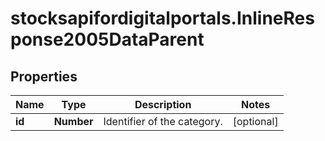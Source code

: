 # stocksapifordigitalportals.InlineResponse2005DataParent

## Properties

Name | Type | Description | Notes
------------ | ------------- | ------------- | -------------
**id** | **Number** | Identifier of the category. | [optional] 


